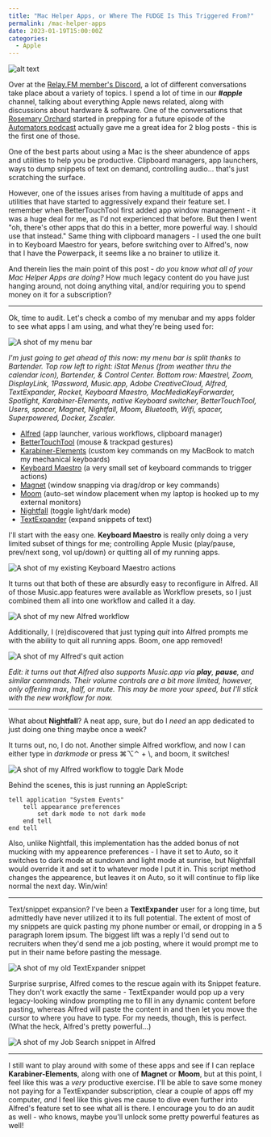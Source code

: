 ```yaml
---
title: "Mac Helper Apps, or Where The FUDGE Is This Triggered From?"
permalink: /mac-helper-apps
date: 2023-01-19T15:00:00Z
categories: 
  - Apple
---
```


![alt text][headerImg]

Over at the [Relay.FM member's Discord](https://www.relay.fm/membership), a lot of different conversations take place about a variety of topics. I spend a lot of time in our ***#apple*** channel, talking about everything Apple news related, along with discussions about hardware & software. One of the conversations that [Rosemary Orchard](https://rosemaryorchard.com) started in prepping for a future episode of the [Automators podcast](https://www.relay.fm/automators) actually gave me a great idea for 2 blog posts - this is the first one of those.

One of the best parts about using a Mac is the sheer abundence of apps and utilities to help you be productive. Clipboard managers, app launchers, ways to dump snippets of text on demand, controlling audio... that's just scratching the surface.

<!-- more -->

However, one of the issues arises from having a multitude of apps and utilities that have started to aggressively expand their feature set. I remember when BetterTouchTool first added app window management - it was a huge deal for me, as I'd not experienced that before. But then I went "oh, there's other apps that do this in a better, more powerful way. I should use that instead." Same thing with clipboard managers - I used the one built in to Keyboard Maestro for years, before switching over to Alfred's, now that I have the Powerpack, it seems like a no brainer to utilize it.

And therein lies the main point of this post - *do you know what all of your Mac Helper Apps are doing?* How much legacy content do you have just hanging around, not doing anything vital, and/or requiring you to spend money on it for a subscription?

---

Ok, time to audit. Let's check a combo of my menubar and my apps folder to see what apps I am using, and what they're being used for:

![A shot of my menu bar][menuBar]

*I'm just going to get ahead of this now: my menu bar is split thanks to Bartender. Top row left to right: iStat Menus (from weather thru the calendar icon), Bartender, & Control Center. Bottom row: Maestrel, Zoom, DisplayLink, 1Password, Music.app, Adobe CreativeCloud, Alfred, TextExpander, Rocket, Keyboard Maestro, MacMediaKeyForwarder, Spotlight, Karabiner-Elements, native Keyboard switcher, BetterTouchTool, Users, spacer, Magnet, Nightfall, Moom, Bluetooth, Wifi, spacer, Superpowered, Docker, Zscaler.*

- [Alfred](http://alfredapp.com) (app launcher, various workflows, clipboard manager)
- [BetterTouchTool](https://folivora.ai) (mouse & trackpad gestures)
- [Karabiner-Elements](https://karabiner-elements.pqrs.org) (custom key commands on my MacBook to match my mechanical keyboards)
- [Keyboard Maestro](https://www.keyboardmaestro.com/main/) (a very small set of keyboard commands to trigger actions)
- [Magnet](https://magnet.crowdcafe.com) (window snapping via drag/drop or key commands)
- [Moom](https://manytricks.com/moom/) (auto-set window placement when my laptop is hooked up to my external monitors)
- [Nightfall](https://github.com/r-thomson/Nightfall) (toggle light/dark mode)
- [TextExpander](https://textexpander.com) (expand snippets of text)

I'll start with the easy one. **Keyboard Maestro** is really only doing a very limited subset of things for me; controlling Apple Music (play/pause, prev/next song, vol up/down) or quitting all of my running apps.

![A shot of my existing Keyboard Maestro actions][keyboardMaestroImg]

It turns out that both of these are absurdly easy to reconfigure in Alfred. All of those Music.app features were available as Workflow presets, so I just combined them all into one workflow and called it a day.

![A shot of my new Alfred workflow][alfredMusicWorkflow]

Additionally, I (re)discovered that just typing *quit* into Alfred prompts me with the ability to quit all running apps. Boom, one app removed!

![A shot of my Alfred's quit action][alfredQuit]

*Edit: it turns out that Alfred also supports Music.app via **play**, **pause**, and similar commands. Their volume controls are a bit more limited, however, only offering max, half, or mute. This may be more your speed, but I'll stick with the new workflow for now.*

---

What about **Nightfall**? A neat app, sure, but do I *need* an app dedicated to just doing one thing maybe once a week?

It turns out, no, I do not. Another simple Alfred workflow, and now I can either type in *darkmode* or press ⌘⌥⌃ + \\, and boom, it switches!

![A shot of my Alfred workflow to toggle Dark Mode][alfredDark]

Behind the scenes, this is just running an AppleScript:

```applescript
tell application "System Events"
    tell appearance preferences
        set dark mode to not dark mode
    end tell
end tell
```

Also, unlike Nightfall, this implementation has the added bonus of not mucking with my appearence preferences - I have it set to *Auto*, so it switches to dark mode at sundown and light mode at sunrise, but Nightfall would override it and set it to whatever mode I put it in. This script method changes the appearence, but leaves it on Auto, so it will continue to flip like normal the next day. Win/win!

---

Text/snippet expansion? I've been a **TextExpander** user for a long time, but admittedly have never utilized it to its full potential. The extent of most of my snippets are quick pasting my phone number or email, or dropping in a 5 paragraph lorem ipsum. The biggest lift was a reply I'd send out to recruiters when they'd send me a job posting, where it would prompt me to put in their name before pasting the message.

![A shot of my old TextExpander snippet][textExpander]

Surprise surprise, Alfred comes to the rescue again with its Snippet feature. They don't work exactly the same - TextExpander would pop up a very legacy-looking window prompting me to fill in any dynamic content before pasting, whereas Alfred will paste the content in and then let you move the cursor to where you have to type. For my needs, though, this is perfect. (What the heck, Alfred's pretty powerful...)

![A shot of my Job Search snippet in Alfred][alfredSnippet]

---

I still want to play around with some of these apps and see if I can replace **Karabiner-Elements**, along with one of **Magnet** or **Moom**, but at this point, I feel like this was a *very* productive exercise. I'll be able to save some money not paying for a TextExpander subscription, clear a couple of apps off my computer, *and* I feel like this gives me cause to dive even further into Alfred's feature set to see what all is there. I encourage you to do an audit as well - who knows, maybe you'll unlock some pretty powerful features as well!

[headerImg]: https://imgur.com/8l7zERD.png
[menuBar]: https://imgur.com/KTQr6Ax.png
[keyboardMaestroImg]: https://imgur.com/3RKzI6K.png
[alfredMusicWorkflow]: https://imgur.com/asYf6As.png
[alfredQuit]: https://imgur.com/5h9hhBm.png
[alfredDark]: https://imgur.com/C4rhgGi.png
[textExpander]: https://imgur.com/AAisGDK.png
[alfredSnippet]: https://imgur.com/ICrFNJx.png
